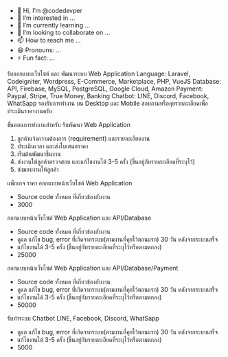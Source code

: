 - 👋 Hi, I’m @codedevper
- 👀 I’m interested in ...
- 🌱 I’m currently learning ...
- 💞️ I’m looking to collaborate on ...
- 📫 How to reach me ...
- 😄 Pronouns: ...
- ⚡ Fun fact: ...

<!---
codedevper/codedevper is a ✨ special ✨ repository because its `README.md` (this file) appears on your GitHub profile.
You can click the Preview link to take a look at your changes.
--->

รับออกแบบเว็บไซต์ และ พัฒนาระบบ Web Application
Language: Laravel, Codeigniter, Wordpress, E-Commerce, Marketplace, PHP, VueJS
Database: API, Firebase, MySQL, PostgreSQL, Google Cloud, Amazon
Payment: Paypal, Stripe, True Money, Banking
Chatbot: LINE, Discord, Facebook, WhatSapp
รองรับการทำงาน บน Desktop และ Mobile
สอบถามหรือคุยรายละเอียดเพื่อประเมินราคางานครับ

ขั้นตอนการทำงานสำหรับ รับพัฒนา Web Application
1. ลูกค้าแจ้งความต้องการ (requirement) และรายละเอียดงาน
2. ประเมินเวลา และส่งใบเสนอราคา
3. เริ่มต้นพัฒนาชิ้นงาน
4. ส่งงานให้ลูกค้าตรวจสอบ และแก้ไขงานได้ 3-5 ครั้ง (ขึ้นอยู่กับรายละเอียดที่ระบุไว้)
5. ส่งมอบงานให้ลูกค้า

แพ็กเกจ ราคา
ออกแบบหน้าเว็บไซต์ Web Application
- Source code ทั้งหมด ที่เกี่ยวข้องกับงาน
- 3000

ออกแบบหน้าเว็บไซต์ Web Application และ API/Database
- Source code ทั้งหมด ที่เกี่ยวข้องกับงาน
- ดูแล แก้ไข bug, error ที่เกิดจากระบบ(ตามงานที่คุยไว้ตอนแรก) 30 วัน หลังจากระบบเสร็จ
- แก้ไขงานได้ 3-5 ครั้ง (ขึ้นอยู่กับรายละเอียดที่ระบุไว้หรือตามตกลง)
- 25000

ออกแบบหน้าเว็บไซต์ Web Application และ API/Database/Payment
- Source code ทั้งหมด ที่เกี่ยวข้องกับงาน
- ดูแล แก้ไข bug, error ที่เกิดจากระบบ(ตามงานที่คุยไว้ตอนแรก) 30 วัน หลังจากระบบเสร็จ
- แก้ไขงานได้ 3-5 ครั้ง (ขึ้นอยู่กับรายละเอียดที่ระบุไว้หรือตามตกลง)
- 50000

รับทำระบบ Chatbot LINE, Facebook, Discord, WhatSapp
- ดูแล แก้ไข bug, error ที่เกิดจากระบบ(ตามงานที่คุยไว้ตอนแรก) 30 วัน หลังจากระบบเสร็จ
- แก้ไขงานได้ 3-5 ครั้ง (ขึ้นอยู่กับรายละเอียดที่ระบุไว้หรือตามตกลง)
- 5000
